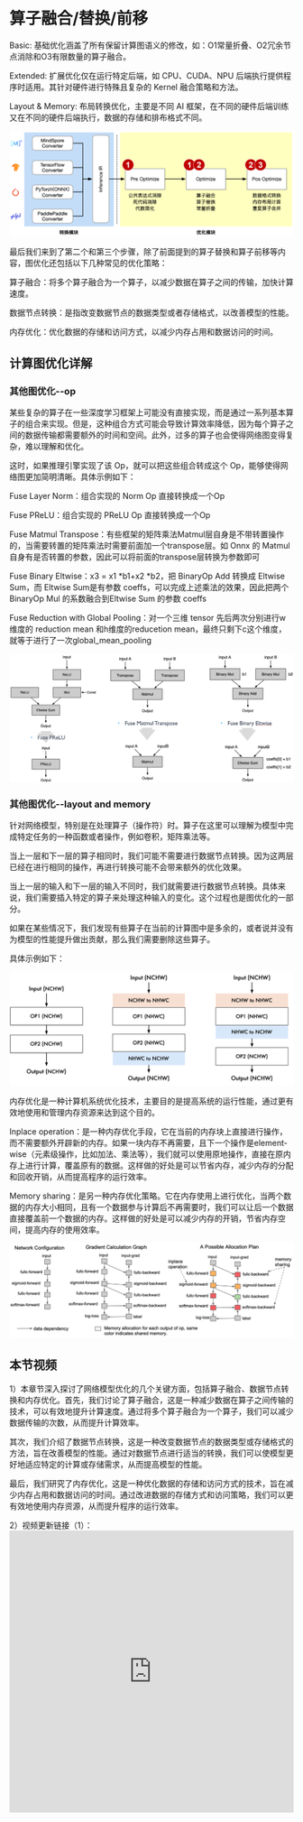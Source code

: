 <!--Copyright © 适用于[License](https://github.com/chenzomi12/AISystem)版权许可-->

# 算子融合/替换/前移

Basic: 基础优化涵盖了所有保留计算图语义的修改，如：O1常量折叠、O2冗余节点消除和O3有限数量的算子融合。

Extended: 扩展优化仅在运行特定后端，如 CPU、CUDA、NPU  后端执行提供程序时适用。其针对硬件进行特殊且复杂的 Kernel 融合策略和方法。

Layout & Memory: 布局转换优化，主要是不同 AI 框架，在不同的硬件后端训练又在不同的硬件后端执行，数据的存储和排布格式不同。

![工作流程](image/graph/image.png)

最后我们来到了第二个和第三个步骤，除了前面提到的算子替换和算子前移等内容，图优化还包括以下几种常见的优化策略：

算子融合：将多个算子融合为一个算子，以减少数据在算子之间的传输，加快计算速度。

数据节点转换：是指改变数据节点的数据类型或者存储格式，以改善模型的性能。

内存优化：优化数据的存储和访问方式，以减少内存占用和数据访问的时间。

## 计算图优化详解

### 其他图优化--op

某些复杂的算子在一些深度学习框架上可能没有直接实现，而是通过一系列基本算子的组合来实现。但是，这种组合方式可能会导致计算效率降低，因为每个算子之间的数据传输都需要额外的时间和空间。此外，过多的算子也会使得网络图变得复杂，难以理解和优化。

这时，如果推理引擎实现了该 Op，就可以把这些组合转成这个 Op，能够使得网络图更加简明清晰。具体示例如下：

Fuse Layer Norm：组合实现的 Norm Op 直接转换成一个Op

Fuse PReLU：组合实现的 PReLU Op 直接转换成一个Op

Fuse Matmul Transpose：有些框架的矩阵乘法Matmul层自身是不带转置操作的，当需要转置的矩阵乘法时需要前面加一个transpose层。如 Onnx 的 Matmul 自身有是否转置的参数，因此可以将前面的transpose层转换为参数即可

Fuse Binary Eltwise：x3 = x1 *b1+x2 *b2，把 BinaryOp Add 转换成 Eltwise Sum，而 Eltwise Sum是有参数 coeffs，可以完成上述乘法的效果，因此把两个 BinaryOp Mul 的系数融合到Eltwise Sum 的参数 coeffs

Fuse Reduction with Global Pooling：对一个三维 tensor 先后两次分别进行w维度的 reduction mean 和h维度的reducetion mean，最终只剩下c这个维度，就等于进行了一次global_mean_pooling

![其他图优化](image/graph/other_graph_optimize.png)

### 其他图优化--layout and memory

针对网络模型，特别是在处理算子（操作符）时。算子在这里可以理解为模型中完成特定任务的一种函数或者操作，例如卷积，矩阵乘法等。

当上一层和下一层的算子相同时，我们可能不需要进行数据节点转换。因为这两层已经在进行相同的操作，再进行转换可能不会带来额外的优化效果。

当上一层的输入和下一层的输入不同时，我们就需要进行数据节点转换。具体来说，我们需要插入特定的算子来处理这种输入的变化。这个过程也是图优化的一部分。

如果在某些情况下，我们发现有些算子在当前的计算图中是多余的，或者说并没有为模型的性能提升做出贡献，那么我们需要删除这些算子。

具体示例如下：

![数据节点转换](image/graph/data_op_transfer.png)

内存优化是一种计算机系统优化技术，主要目的是提高系统的运行性能，通过更有效地使用和管理内存资源来达到这个目的。

Inplace operation：是一种内存优化手段，它在当前的内存块上直接进行操作，而不需要额外开辟新的内存。如果一块内存不再需要，且下一个操作是element-wise（元素级操作，比如加法、乘法等），我们就可以使用原地操作，直接在原内存上进行计算，覆盖原有的数据。这样做的好处是可以节省内存，减少内存的分配和回收开销，从而提高程序的运行效率。

Memory sharing：是另一种内存优化策略。它在内存使用上进行优化，当两个数据的内存大小相同，且有一个数据参与计算后不再需要时，我们可以让后一个数据直接覆盖前一个数据的内存。这样做的好处是可以减少内存的开销，节省内存空间，提高内存的使用效率。

![内存优化](image/graph/memory_optimize.png)

## 本节视频

1）本章节深入探讨了网络模型优化的几个关键方面，包括算子融合、数据节点转换和内存优化。首先，我们讨论了算子融合，这是一种减少数据在算子之间传输的技术，可以有效地提升计算速度。通过将多个算子融合为一个算子，我们可以减少数据传输的次数，从而提升计算效率。

其次，我们介绍了数据节点转换，这是一种改变数据节点的数据类型或存储格式的方法，旨在改善模型的性能。通过对数据节点进行适当的转换，我们可以使模型更好地适应特定的计算或存储需求，从而提高模型的性能。

最后，我们研究了内存优化，这是一种优化数据的存储和访问方式的技术，旨在减少内存占用和数据访问的时间。通过改进数据的存储方式和访问策略，我们可以更有效地使用内存资源，从而提升程序的运行效率。

2）视频更新链接（1）：<iframe src="https://www.bilibili.com/video/BV1Ae4y1N7u7/?spm_id_from=333.788" width="100%" height="500" scrolling="no" border="0" frameborder="no" framespacing="0" allowfullscreen="true"> </iframe>

